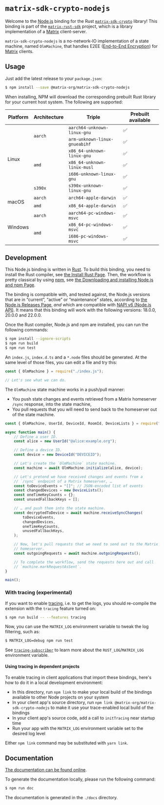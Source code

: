 # `matrix-sdk-crypto-nodejs`

Welcome to the [Node.js] binding for the Rust [`matrix-sdk-crypto`]
library! This binding is part of the [`matrix-rust-sdk`] project,
which is a library implementation of a [Matrix] client-server.

`matrix-sdk-crypto-nodejs` is a no-network-IO implementation of a
state machine, named `OlmMachine`, that handles E2EE ([End-to-End
Encryption](https://en.wikipedia.org/wiki/End-to-end_encryption)) for
[Matrix] clients.

## Usage

Just add the latest release to your `package.json`:

```sh
$ npm install --save @matrix-org/matrix-sdk-crypto-nodejs
```

When installing, NPM will download the corresponding prebuilt Rust library for your current host system. The following are supported:

<table>
  <thead>
    <tr>
      <th>Platform</th>
      <th>Architecture</th>
      <th>Triple</th>
      <th>Prebuilt available</th>
    </tr>
  </thead>
  <tbody>
    <tr>
      <td rowspan="6">Linux</td>
      <td rowspan="2"><code>aarch</code></td>
      <td><code>aarch64-unknown-linux-gnu</code></td>
      <td>✅</td>
    </tr>
    <tr>
      <td><code>arm-unknown-linux-gnueabihf</code></td>
      <td>✅</td>
    </tr>
    <tr>
      <td rowspan="3"><code>amd</code></td>
      <td><code>x86_64-unknown-linux-gnu</code></td>
      <td>✅</td>
    </tr>
    <tr>
      <td><code>x86_64-unknown-linux-musl</code></td>
      <td>✅</td>
    </tr>
    <tr>
      <td><code>i686-unknown-linux-gnu</code></td>
      <td>✅</td>
    </tr>
    <tr>
      <td rowspan="1"><code>s390x</code></td>
      <td><code>s390x-unknown-linux-gnu</code></td>
      <td>✅</td>
    </tr>
    <tr>
      <td rowspan="2">macOS</td>
      <td><code>aarch</code></td>
      <td><code>arch64-apple-darwin</code></td>
      <td>✅</td>
    </tr>
    <tr>
      <td><code>amd</code></td>
      <td><code>x86_64-apple-darwin</code></td>
      <td>✅</td>
    </tr>
    <tr>
      <td rowspan="3">Windows</td>
      <td><code>aarch</code></td>
      <td><code>aarch64-pc-windows-msvc</code></td>
      <td>✅</td>
    </tr>
    <tr>
      <td rowspan="2"><code>amd</code></td>
      <td><code>x86_64-pc-windows-msvc</code></td>
      <td>✅</td>
    </tr>
    <tr>
      <td><code>i686-pc-windows-msvc</code></td>
      <td>✅</td>
    </tr>
  </tbody>
</table>

## Development

This Node.js binding is written in [Rust]. To build this binding, you
need to install the Rust compiler, see [the Install Rust
Page](https://www.rust-lang.org/tools/install). Then, the workflow is
pretty classical by using [npm], see [the Downloading and installing
Node.js and npm
Page](https://docs.npmjs.com/downloading-and-installing-node-js-and-npm).

The binding is compatible with, and tested against, the Node.js
versions that are in “current”, “active” or “maintenance” states,
according to [the Node.js Releases
Page](https://nodejs.org/en/about/releases/), _and_ which are
compatible with [NAPI v6 (Node.js
API)](https://nodejs.org/api/n-api.html#node-api-version-matrix). It
means that this binding will work with the following versions:
18.0.0, 20.0.0 and 22.0.0.

Once the Rust compiler, Node.js and npm are installed, you can run the
following commands:

```sh
$ npm install --ignore-scripts
$ npm run build
$ npm run test
```

An `index.js`, `index.d.ts` and a `*.node` files should be
generated. At the same level of those files, you can edit a file and
try this:

```javascript
const { OlmMachine } = require("./index.js");

// Let's see what we can do.
```

The `OlmMachine` state machine works in a push/pull manner:

-   You push state changes and events retrieved from a Matrix homeserver
    `/sync` response, into the state machine,
-   You pull requests that you will need to send back to the homeserver
    out of the state machine.

```javascript
const { OlmMachine, UserId, DeviceId, RoomId, DeviceLists } = require("./index.js");

async function main() {
    // Define a user ID.
    const alice = new UserId("@alice:example.org");

    // Define a device ID.
    const device = new DeviceId("DEVICEID");

    // Let's create the `OlmMachine` state machine.
    const machine = await OlmMachine.initialize(alice, device);

    // Let's pretend we have received changes and events from a
    // `/sync` endpoint of a Matrix homeserver, …
    const toDeviceEvents = "[]"; // JSON-encoded list of events
    const changedDevices = new DeviceLists();
    const oneTimeKeyCounts = {};
    const unusedFallbackKeys = [];

    // … and push them into the state machine.
    const decryptedToDevice = await machine.receiveSyncChanges(
        toDeviceEvents,
        changedDevices,
        oneTimeKeyCounts,
        unusedFallbackKeys,
    );

    // Now, let's pull requests that we need to send out to the Matrix
    // homeserver.
    const outgoingRequests = await machine.outgoingRequests();

    // To complete the workflow, send the requests here out and call
    // `machine.markRequestAsSent`.
}

main();
```

### With tracing (experimental)

If you want to enable [tracing](https://tracing.rs), i.e. to get the
logs, you should re-compile the extension with the `tracing` feature
turned on:

```sh
$ npm run build -- --features tracing
```

Now, you can use the `MATRIX_LOG` environment variable to tweak the log filtering, such as:

```sh
$ MATRIX_LOG=debug npm run test
```

See
[`tracing-subscriber`](https://tracing.rs/tracing_subscriber/index.html)
to learn more about the `RUST_LOG`/`MATRIX_LOG` environment variable.

#### Using tracing in dependent projects

To enable tracing in client applications that import these bindings, here's how to do it in
a local development environment:

-   In this directory, run `npm link` to make your local build of the bindings available to
    other Node projects on your system
-   In your client app's source directory, run `npm link @matrix-org/matrix-sdk-crypto-nodejs`
    to make it use your trace-enabled local build of the bindings
-   In your client app's source code, add a call to `initTracing` near startup time
-   Run your app with the `MATRIX_LOG` environment variable set to the desired log level

Either `npm link` command may be substituted with `yarn link`.

## Documentation

[The documentation can be found
online](https://matrix-org.github.io/matrix-rust-sdk-crypto-nodejs/).

To generate the documentation locally, please run the following
command:

```sh
$ npm run doc
```

The documentation is generated in the `./docs` directory.

[Node.js]: https://nodejs.org/
[`matrix-sdk-crypto`]: https://github.com/matrix-org/matrix-rust-sdk/tree/main/crates/matrix-sdk-crypto
[`matrix-rust-sdk`]: https://github.com/matrix-org/matrix-rust-sdk
[Matrix]: https://matrix.org/
[Rust]: https://www.rust-lang.org/
[npm]: https://www.npmjs.com/
